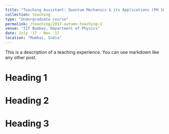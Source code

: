 ```yaml
---
title: "Teaching Assistant: Quantum Mechanics & its Applications (PH 107)"
collection: teaching
type: "Undergraduate course"
permalink: /teaching/2017-autumn-teaching-1
venue: "IIT Bombay, Department of Physics"
date: July '17 - Nov '17
location: "Mumbai, India"
---
```


This is a description of a teaching experience. You can use markdown like any other post.

Heading 1
======

Heading 2
======

Heading 3
======
